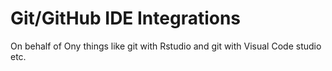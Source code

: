# Git/GitHub IDE Integrations

On behalf of Ony things like git with Rstudio and git with Visual Code studio etc.


